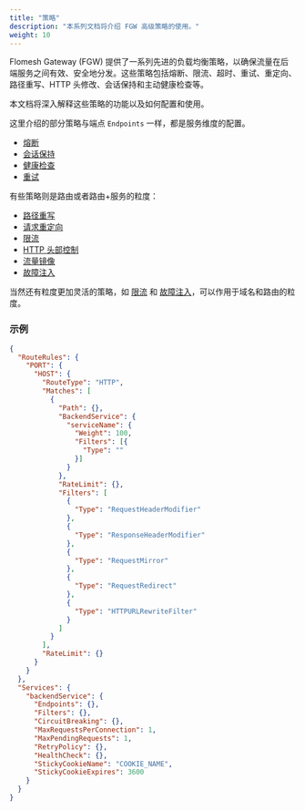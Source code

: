 ```yaml
---
title: "策略"
description: "本系列文档将介绍 FGW 高级策略的使用。"
weight: 10
---
```


Flomesh Gateway (FGW) 提供了一系列先进的负载均衡策略，以确保流量在后端服务之间有效、安全地分发。这些策略包括熔断、限流、超时、重试、重定向、路径重写、HTTP 头修改、会话保持和主动健康检查等。

本文档将深入解释这些策略的功能以及如何配置和使用。

这里介绍的部分策略与端点 `Endpoints` 一样，都是服务维度的配置。

- [熔断](/features/policies/circuit-breaking/)
- [会话保持](/features/policies/session-sticky/)
- [健康检查](/features/policies/healthcheck/)
- [重试](/features/policies/retry/)

有些策略则是路由或者路由+服务的粒度：

- [路径重写](/features/policies/url-rewrite/)
- [请求重定向](/features/policies/url-redirecting/)
- [限流](/features/policies/rate-limiting/)
- [HTTP 头部控制](/features/policies/header-manipulate/)
- [流量镜像](/features/policies/request-mirror)
- [故障注入](/features/policies/fault-injection)

当然还有粒度更加灵活的策略，如 [限流](/features/policies/rate-limiting) 和 [故障注入](/features/policies/fault-injection)，可以作用于域名和路由的粒度。

### 示例

```json
{
  "RouteRules": {
    "PORT": {
      "HOST": {
        "RouteType": "HTTP",
        "Matches": [
          {
            "Path": {},
            "BackendService": {
              "serviceName": {
                "Weight": 100,
                "Filters": [{
                  "Type": ""
                }]
              }
            },
            "RateLimit": {},
            "Filters": [
              {
                "Type": "RequestHeaderModifier"
              },
              {
                "Type": "ResponseHeaderModifier"
              },
              {
                "Type": "RequestMirror"
              },
              {
                "Type": "RequestRedirect"
              },
              {
                "Type": "HTTPURLRewriteFilter"
              }
            ]
          }
        ],
        "RateLimit": {}
      }
    }
  },
  "Services": {
    "backendService": {
      "Endpoints": {},
      "Filters": {},
      "CircuitBreaking": {},
      "MaxRequestsPerConnection": 1,
      "MaxPendingRequests": 1,
      "RetryPolicy": {},
      "HealthCheck": {},
      "StickyCookieName": "COOKIE_NAME",
      "StickyCookieExpires": 3600
    }
  }
}
```
